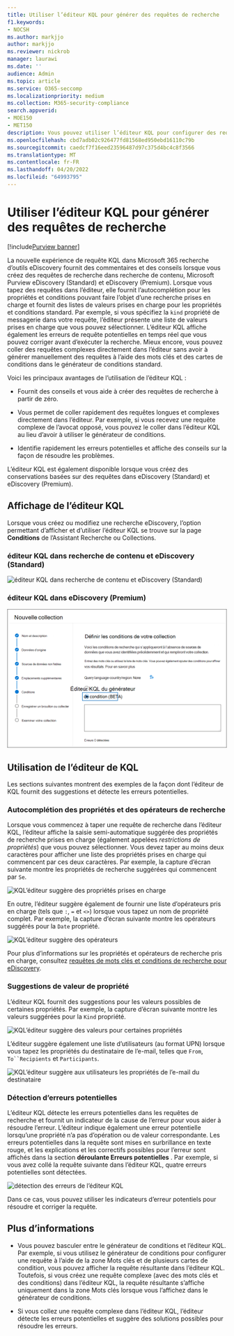 ```yaml
---
title: Utiliser l’éditeur KQL pour générer des requêtes de recherche
f1.keywords:
- NOCSH
ms.author: markjjo
author: markjjo
ms.reviewer: nickrob
manager: laurawi
ms.date: ''
audience: Admin
ms.topic: article
ms.service: O365-seccomp
ms.localizationpriority: medium
ms.collection: M365-security-compliance
search.appverid:
- MOE150
- MET150
description: Vous pouvez utiliser l’éditeur KQL pour configurer des requêtes de recherche eDiscovery dans la recherche de contenu, eDiscovery (Standard) et eDiscovery (Premium).
ms.openlocfilehash: cbd7adb02c926477fd81568ed950ebd16110c79b
ms.sourcegitcommit: caedcf7f16eed23596487d97c375d4bc4c8f3566
ms.translationtype: MT
ms.contentlocale: fr-FR
ms.lasthandoff: 04/20/2022
ms.locfileid: "64993795"
---
```

# <a name="use-the-kql-editor-to-build-search-queries"></a>Utiliser l’éditeur KQL pour générer des requêtes de recherche

[!include[Purview banner](../includes/purview-rebrand-banner.md)]

La nouvelle expérience de requête KQL dans Microsoft 365 recherche d’outils eDiscovery fournit des commentaires et des conseils lorsque vous créez des requêtes de recherche dans recherche de contenu, Microsoft Purview eDiscovery (Standard) et eDiscovery (Premium). Lorsque vous tapez des requêtes dans l’éditeur, elle fournit l’autocomplétion pour les propriétés et conditions pouvant faire l’objet d’une recherche prises en charge et fournit des listes de valeurs prises en charge pour les propriétés et conditions standard. Par exemple, si vous spécifiez la `kind` propriété de messagerie dans votre requête, l’éditeur présente une liste de valeurs prises en charge que vous pouvez sélectionner. L’éditeur KQL affiche également les erreurs de requête potentielles en temps réel que vous pouvez corriger avant d’exécuter la recherche. Mieux encore, vous pouvez coller des requêtes complexes directement dans l’éditeur sans avoir à générer manuellement des requêtes à l’aide des mots clés et des cartes de conditions dans le générateur de conditions standard.
  
Voici les principaux avantages de l’utilisation de l’éditeur KQL :

- Fournit des conseils et vous aide à créer des requêtes de recherche à partir de zéro.

- Vous permet de coller rapidement des requêtes longues et complexes directement dans l’éditeur. Par exemple, si vous recevez une requête complexe de l’avocat opposé, vous pouvez le coller dans l’éditeur KQL au lieu d’avoir à utiliser le générateur de conditions.

- Identifie rapidement les erreurs potentielles et affiche des conseils sur la façon de résoudre les problèmes.

L’éditeur KQL est également disponible lorsque vous créez des conservations basées sur des requêtes dans eDiscovery (Standard) et eDiscovery (Premium).

## <a name="displaying-the-kql-editor"></a>Affichage de l’éditeur KQL

Lorsque vous créez ou modifiez une recherche eDiscovery, l’option permettant d’afficher et d’utiliser l’éditeur KQL se trouve sur la page **Conditions** de l’Assistant Recherche ou Collections.

### <a name="kql-editor-in-content-search-and-ediscovery-standard"></a>éditeur KQL dans recherche de contenu et eDiscovery (Standard)

![éditeur KQL dans recherche de contenu et eDiscovery (Standard)](../media/KQLEditorCore.png)

### <a name="kql-editor-in-ediscovery-premium"></a>éditeur KQL dans eDiscovery (Premium)

![éditeur KQL dans eDiscovery (Premium)](../media/KQLEditorAdvanced.png)

## <a name="using-the-kql-editor"></a>Utilisation de l’éditeur de KQL

Les sections suivantes montrent des exemples de la façon dont l’éditeur de KQL fournit des suggestions et détecte les erreurs potentielles.

### <a name="autocompletion-of-search-properties-and-operators"></a>Autocomplétion des propriétés et des opérateurs de recherche

Lorsque vous commencez à taper une requête de recherche dans l’éditeur KQL, l’éditeur affiche la saisie semi-automatique suggérée des propriétés de recherche prises en charge (également appelées *restrictions de propriétés*) que vous pouvez sélectionner. Vous devez taper au moins deux caractères pour afficher une liste des propriétés prises en charge qui commencent par ces deux caractères. Par exemple, la capture d’écran suivante montre les propriétés de recherche suggérées qui commencent par `Se`.

![KQL’éditeur suggère des propriétés prises en charge](../media/KQLEditorAutoCompleteProperties.png)

En outre, l’éditeur suggère également de fournir une liste d’opérateurs pris en charge (tels que `:`, `=` et `<>`) lorsque vous tapez un nom de propriété complet. Par exemple, la capture d’écran suivante montre les opérateurs suggérés pour la `Date` propriété.

![KQL’éditeur suggère des opérateurs](../media/KQLEditorOperatorSuggestions.png)

Pour plus d’informations sur les propriétés et opérateurs de recherche pris en charge, consultez [requêtes de mots clés et conditions de recherche pour eDiscovery](keyword-queries-and-search-conditions.md).

### <a name="property-value-suggestions"></a>Suggestions de valeur de propriété

L’éditeur KQL fournit des suggestions pour les valeurs possibles de certaines propriétés. Par exemple, la capture d’écran suivante montre les valeurs suggérées pour la `Kind` propriété.

![KQL’éditeur suggère des valeurs pour certaines propriétés](../media/KQLEditorValueSuggestions.png)

L’éditeur suggère également une liste d’utilisateurs (au format UPN) lorsque vous tapez les propriétés du destinataire de l’e-mail, telles que `From`, `To``Recipients` et `Participants`.

![KQL’éditeur suggère aux utilisateurs les propriétés de l’e-mail du destinataire](../media/KQLEditorRecipientSuggestions.png)

### <a name="detection-of-potential-errors"></a>Détection d’erreurs potentielles

L’éditeur KQL détecte les erreurs potentielles dans les requêtes de recherche et fournit un indicateur de la cause de l’erreur pour vous aider à résoudre l’erreur. L’éditeur indique également une erreur potentielle lorsqu’une propriété n’a pas d’opération ou de valeur correspondante. Les erreurs potentielles dans la requête sont mises en surbrillance en texte rouge, et les explications et les correctifs possibles pour l’erreur sont affichés dans la section **déroulante Erreurs potentielles** . Par exemple, si vous avez collé la requête suivante dans l’éditeur KQL, quatre erreurs potentielles sont détectées.

![détection des erreurs de l’éditeur KQL](../media/KQLEditorErrorDetection.png)

Dans ce cas, vous pouvez utiliser les indicateurs d’erreur potentiels pour résoudre et corriger la requête.

## <a name="more-information"></a>Plus d’informations

- Vous pouvez basculer entre le générateur de conditions et l’éditeur KQL. Par exemple, si vous utilisez le générateur de conditions pour configurer une requête à l’aide de la zone Mots clés et de plusieurs cartes de condition, vous pouvez afficher la requête résultante dans l’éditeur KQL. Toutefois, si vous créez une requête complexe (avec des mots clés et des conditions) dans l’éditeur KQL, la requête résultante s’affiche uniquement dans la zone Mots clés lorsque vous l’affichez dans le générateur de conditions.

- Si vous collez une requête complexe dans l’éditeur KQL, l’éditeur détecte les erreurs potentielles et suggère des solutions possibles pour résoudre les erreurs.
